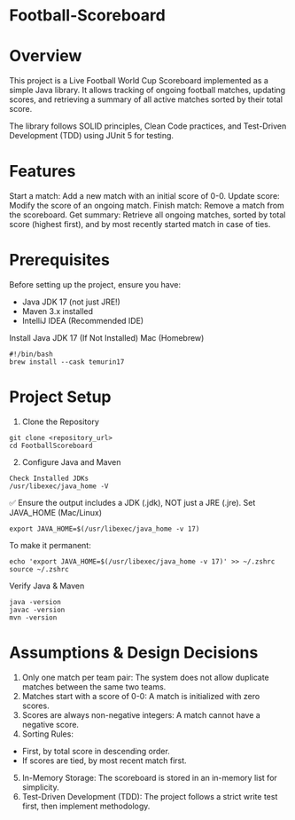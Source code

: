 # Football-Scoreboard
# Overview

This project is a Live Football World Cup Scoreboard implemented as a simple Java library. It allows tracking of ongoing football matches, updating scores, and retrieving a summary of all active matches sorted by their total score.

The library follows SOLID principles, Clean Code practices, and Test-Driven Development (TDD) using JUnit 5 for testing.



# Features

Start a match: Add a new match with an initial score of 0-0.
Update score: Modify the score of an ongoing match.
Finish match: Remove a match from the scoreboard.
Get summary: Retrieve all ongoing matches, sorted by total score (highest first), and by most recently started match in case of ties.

# Prerequisites

Before setting up the project, ensure you have:

- Java JDK 17 (not just JRE!)
- Maven 3.x installed
- IntelliJ IDEA (Recommended IDE)

Install Java JDK 17 (If Not Installed)
Mac (Homebrew)
```
#!/bin/bash
brew install --cask temurin17
```


# Project Setup

1. Clone the Repository
```
git clone <repository_url>
cd FootballScoreboard
```
2. Configure Java and Maven
```
Check Installed JDKs
/usr/libexec/java_home -V
```
✅ Ensure the output includes a JDK (.jdk), NOT just a JRE (.jre).
Set JAVA_HOME (Mac/Linux)
```
export JAVA_HOME=$(/usr/libexec/java_home -v 17)
```
To make it permanent:
```
echo 'export JAVA_HOME=$(/usr/libexec/java_home -v 17)' >> ~/.zshrc
source ~/.zshrc
```
Verify Java & Maven

```
java -version
javac -version
mvn -version
```

# Assumptions & Design Decisions

1. Only one match per team pair: The system does not allow duplicate matches between the same two teams.
2. Matches start with a score of 0-0: A match is initialized with zero scores.
3. Scores are always non-negative integers: A match cannot have a negative score.
4. Sorting Rules:
- First, by total score in descending order.
- If scores are tied, by most recent match first.
5. In-Memory Storage: The scoreboard is stored in an in-memory list for simplicity.
6. Test-Driven Development (TDD): The project follows a strict write test first, then implement methodology.

